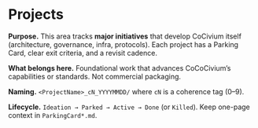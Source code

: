 # Projects

**Purpose.** This area tracks **major initiatives** that develop CoCivium itself (architecture, governance, infra, protocols).  Each project has a Parking Card, clear exit criteria, and a revisit cadence.

**What belongs here.** Foundational work that advances CoCoCivium’s capabilities or standards.  Not commercial packaging.

**Naming.** `<ProjectName>_cN_YYYYMMDD/` where `cN` is a coherence tag (0–9).

**Lifecycle.** `Ideation → Parked → Active → Done` (or `Killed`).  Keep one-page context in `ParkingCard*.md`.



